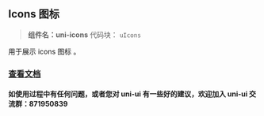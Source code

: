 ## Icons 图标

> **组件名：uni-icons**
> 代码块： `uIcons`

用于展示 icons 图标 。

### [查看文档](https://uniapp.dcloud.io/component/uniui/uni-icons)

#### 如使用过程中有任何问题，或者您对 uni-ui 有一些好的建议，欢迎加入 uni-ui 交流群：871950839
